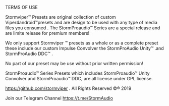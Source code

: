 
TERMS OF USE 

Stormviper™  Presets are original collection of custom
Viper4android™presets and are design to be used with 
any type of media files you consumed . 
The StormProaudio™ Series are a special release and
are limite release for premium members!

We only support Stormviper ™ presets as a whole or 
as a complete preset these include our custom Impulse 
Convolver the StormProAudio Unity™ .and 
StormProAudio DDC™ .

No part of our preset may be 
use without prior written permission!

StormProaudio™ Series Presets which includes 
StormProaudio™ Unity Convolver and StormProaudio™ DDC,
are all license under GPL license.

https://github.com/stormviper . All Rights Reserved ©® 2019

Join our Telegram Channel
https://t.me/StormAudio







